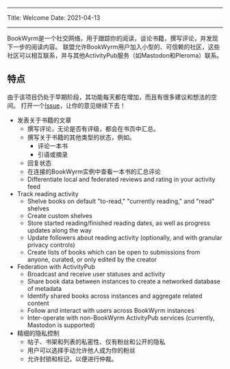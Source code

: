 - - -
Title: Welcome Date: 2021-04-13
- - -

BookWyrm是一个社交网络，用于跟踪你的阅读，谈论书籍，撰写评论，并发现下一步的阅读内容。 联盟允许BookWyrm用户加入小型的、可信赖的社区，这些社区可以相互联系，并与其他ActivityPub服务（如Mastodon和Pleroma）联系。

## 特点
由于该项目仍处于早期阶段，其功能每天都在增加，而且有很多建议和想法的空间。 打开一个[Issue](https://github.com/bookwyrm-social/bookwyrm/issues)，让你的意见继续下去！

- 发表关于书籍的文章
    - 撰写评论，无论是否有评级，都会在书页中汇总。
    - 撰写关于书籍的其他类型的状态，例如。
        - 评论一本书
        - 引语或摘录
    - 回复状态
    - 在连接的BookWyrm实例中查看一本书的汇总评论
    - Differentiate local and federated reviews and rating in your activity feed
- Track reading activity
    - Shelve books on default "to-read," "currently reading," and "read" shelves
    - Create custom shelves
    - Store started reading/finished reading dates, as well as progress updates along the way
    - Update followers about reading activity (optionally, and with granular privacy controls)
    - Create lists of books which can be open to submissions from anyone, curated, or only edited by the creator
- Federation with ActivityPub
    - Broadcast and receive user statuses and activity
    - Share book data between instances to create a networked database of metadata
    - Identify shared books across instances and aggregate related content
    - Follow and interact with users across BookWyrm instances
    - Inter-operate with non-BookWyrm ActivityPub services (currently, Mastodon is supported)
- 精细的隐私控制
    - 帖子、书架和列表的私密性、仅有粉丝和公开的隐私
    - 用户可以选择手动允许他人成为你的粉丝
    - 允许封锁和标记，以便进行仲裁。
